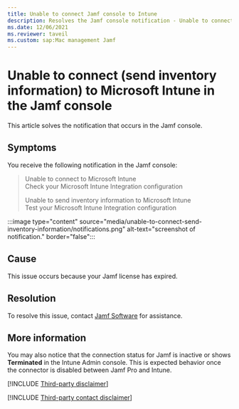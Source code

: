 ```yaml
---
title: Unable to connect Jamf console to Intune
description: Resolves the Jamf console notification - Unable to connect or send inventory information to Microsoft Intune. Check the status of your Jamf license.
ms.date: 12/06/2021
ms.reviewer: taveil
ms.custom: sap:Mac management Jamf
---
```

# Unable to connect (send inventory information) to Microsoft Intune in the Jamf console

This article solves the notification that occurs in the Jamf console.

## Symptoms

You receive the following notification in the Jamf console:

> Unable to connect to Microsoft Intune  
> Check your Microsoft Intune Integration configuration
>
> Unable to send inventory information to Microsoft Intune  
> Test your Microsoft Intune Integration configuration

:::image type="content" source="media/unable-to-connect-send-inventory-information/notifications.png" alt-text="screenshot of notification." border="false":::

## Cause

This issue occurs because your Jamf license has expired.

## Resolution

To resolve this issue, contact [Jamf Software](https://www.jamf.com/) for assistance.

## More information

You may also notice that the connection status for Jamf is inactive or shows **Terminated** in the Intune Admin console. This is expected behavior once the connector is disabled between Jamf Pro and Intune.

[!INCLUDE [Third-party disclaimer](../../includes/third-party-disclaimer.md)]

[!INCLUDE [Third-party contact disclaimer](../../includes/third-party-contact-disclaimer.md)]
